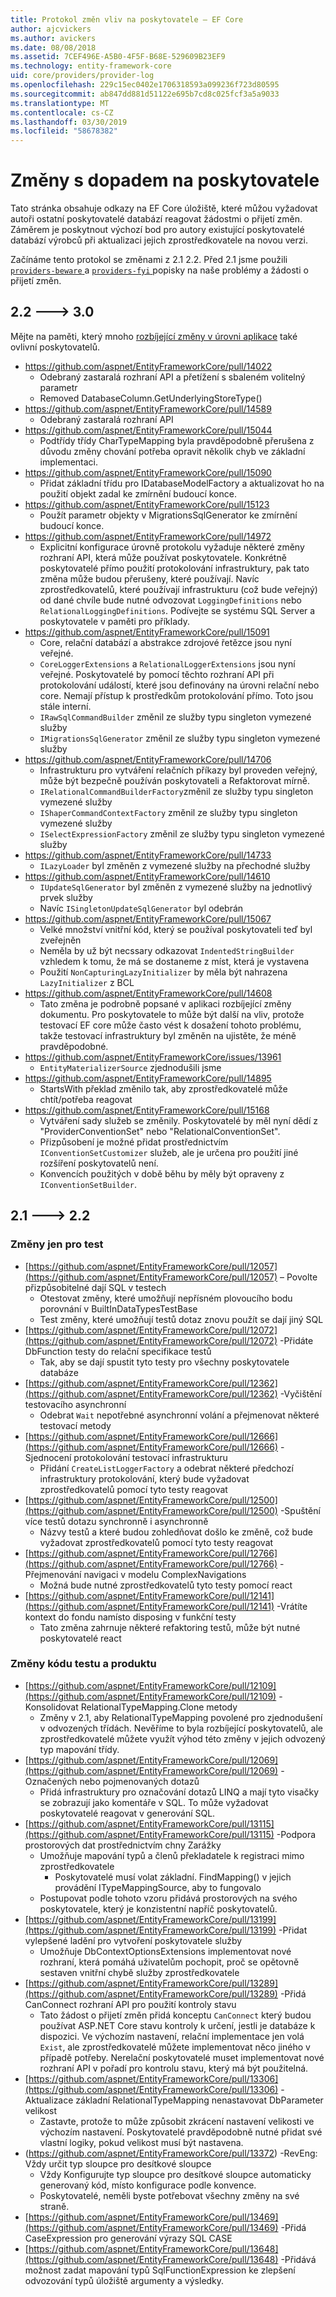 ```yaml
---
title: Protokol změn vliv na poskytovatele – EF Core
author: ajcvickers
ms.author: avickers
ms.date: 08/08/2018
ms.assetid: 7CEF496E-A5B0-4F5F-B68E-529609B23EF9
ms.technology: entity-framework-core
uid: core/providers/provider-log
ms.openlocfilehash: 229c15ec0402e1706318593a099236f723d80595
ms.sourcegitcommit: ab847dd881d51122e695b7cd8c025fcf3a5a9033
ms.translationtype: MT
ms.contentlocale: cs-CZ
ms.lasthandoff: 03/30/2019
ms.locfileid: "58678382"
---
```

# <a name="provider-impacting-changes"></a>Změny s dopadem na poskytovatele

Tato stránka obsahuje odkazy na EF Core úložiště, které můžou vyžadovat autoři ostatní poskytovatelé databází reagovat žádostmi o přijetí změn. Záměrem je poskytnout výchozí bod pro autory existující poskytovatelé databází výrobců při aktualizaci jejich zprostředkovatele na novou verzi.

Začínáme tento protokol se změnami z 2.1 2.2. Před 2.1 jsme použili [ `providers-beware` ](https://github.com/aspnet/EntityFrameworkCore/labels/providers-beware) a [ `providers-fyi` ](https://github.com/aspnet/EntityFrameworkCore/labels/providers-fyi) popisky na naše problémy a žádosti o přijetí změn.

## <a name="22-----30"></a>2.2 ---> 3.0

Mějte na paměti, který mnoho [rozbíjející změny v úrovni aplikace](../what-is-new/ef-core-3.0/breaking-changes.md) také ovlivní poskytovatelů.

* https://github.com/aspnet/EntityFrameworkCore/pull/14022
  * Odebraný zastaralá rozhraní API a přetížení s sbaleném volitelný parametr
  * Removed DatabaseColumn.GetUnderlyingStoreType()
* https://github.com/aspnet/EntityFrameworkCore/pull/14589
  * Odebraný zastaralá rozhraní API
* https://github.com/aspnet/EntityFrameworkCore/pull/15044
  * Podtřídy třídy CharTypeMapping byla pravděpodobně přerušena z důvodu změny chování potřeba opravit několik chyb ve základní implementaci.
* https://github.com/aspnet/EntityFrameworkCore/pull/15090
  * Přidat základní třídu pro IDatabaseModelFactory a aktualizovat ho na použití objekt zadal ke zmírnění budoucí konce.
* https://github.com/aspnet/EntityFrameworkCore/pull/15123
  * Použít parametr objekty v MigrationsSqlGenerator ke zmírnění budoucí konce.
* https://github.com/aspnet/EntityFrameworkCore/pull/14972
  * Explicitní konfigurace úrovně protokolu vyžaduje některé změny rozhraní API, která může používat poskytovatele. Konkrétně poskytovatelé přímo použití protokolování infrastruktury, pak tato změna může budou přerušeny, které používají. Navíc zprostředkovatelů, které používají infrastrukturu (což bude veřejný) od dané chvíle bude nutné odvozovat `LoggingDefinitions` nebo `RelationalLoggingDefinitions`. Podívejte se systému SQL Server a poskytovatele v paměti pro příklady.
* https://github.com/aspnet/EntityFrameworkCore/pull/15091
  * Core, relační databází a abstrakce zdrojové řetězce jsou nyní veřejné.
  * `CoreLoggerExtensions` a `RelationalLoggerExtensions` jsou nyní veřejné. Poskytovatelé by pomocí těchto rozhraní API při protokolování událostí, které jsou definovány na úrovni relační nebo core. Nemají přístup k prostředkům protokolování přímo. Toto jsou stále interní.
  * `IRawSqlCommandBuilder` změnil ze služby typu singleton vymezené služby
  * `IMigrationsSqlGenerator` změnil ze služby typu singleton vymezené služby
* https://github.com/aspnet/EntityFrameworkCore/pull/14706
  * Infrastrukturu pro vytváření relačních příkazy byl proveden veřejný, může být bezpečně používán poskytovateli a Refaktorovat mírně.
  * `IRelationalCommandBuilderFactory`změnil ze služby typu singleton vymezené služby
  * `IShaperCommandContextFactory` změnil ze služby typu singleton vymezené služby
  * `ISelectExpressionFactory` změnil ze služby typu singleton vymezené služby
* https://github.com/aspnet/EntityFrameworkCore/pull/14733
  * `ILazyLoader` byl změněn z vymezené služby na přechodné služby
* https://github.com/aspnet/EntityFrameworkCore/pull/14610
  * `IUpdateSqlGenerator` byl změněn z vymezené služby na jednotlivý prvek služby
  * Navíc `ISingletonUpdateSqlGenerator` byl odebrán
* https://github.com/aspnet/EntityFrameworkCore/pull/15067
  * Velké množství vnitřní kód, který se používal poskytovateli teď byl zveřejněn
  * Neměla by už být necssary odkazovat `IndentedStringBuilder` vzhledem k tomu, že má se dostaneme z míst, která je vystavena
  * Použití `NonCapturingLazyInitializer` by měla být nahrazena `LazyInitializer` z BCL
* https://github.com/aspnet/EntityFrameworkCore/pull/14608
  * Tato změna je podrobně popsané v aplikaci rozbíjející změny dokumentu. Pro poskytovatele to může být další na vliv, protože testovací EF core může často vést k dosažení tohoto problému, takže testovací infrastruktury byl změněn na ujistěte, že méně pravděpodobné.
* https://github.com/aspnet/EntityFrameworkCore/issues/13961
  * `EntityMaterializerSource` zjednodušili jsme
* https://github.com/aspnet/EntityFrameworkCore/pull/14895
  * StartsWith překlad změnilo tak, aby zprostředkovatelé může chtít/potřeba reagovat
* https://github.com/aspnet/EntityFrameworkCore/pull/15168
  * Vytváření sady služeb se změnily. Poskytovatelé by měl nyní dědí z "ProviderConventionSet" nebo "RelationalConventionSet".
  * Přizpůsobení je možné přidat prostřednictvím `IConventionSetCustomizer` služeb, ale je určena pro použití jiné rozšíření poskytovatelů není.
  * Konvencích použitých v době běhu by měly být opraveny z `IConventionSetBuilder`.

## <a name="21-----22"></a>2.1 ---> 2.2

### <a name="test-only-changes"></a>Změny jen pro test

* [https://github.com/aspnet/EntityFrameworkCore/pull/12057](https://github.com/aspnet/EntityFrameworkCore/pull/12057) – Povolte přizpůsobitelné dají SQL v testech
  * Otestovat změny, které umožňují nepřísném plovoucího bodu porovnání v BuiltInDataTypesTestBase
  * Test změny, které umožňují testů dotaz znovu použít se dají jiný SQL
* [https://github.com/aspnet/EntityFrameworkCore/pull/12072](https://github.com/aspnet/EntityFrameworkCore/pull/12072) -Přidáte DbFunction testy do relační specifikace testů
  * Tak, aby se dají spustit tyto testy pro všechny poskytovatele databáze
* [https://github.com/aspnet/EntityFrameworkCore/pull/12362](https://github.com/aspnet/EntityFrameworkCore/pull/12362) -Vyčištění testovacího asynchronní
  * Odebrat `Wait` nepotřebné asynchronní volání a přejmenovat některé testovací metody
* [https://github.com/aspnet/EntityFrameworkCore/pull/12666](https://github.com/aspnet/EntityFrameworkCore/pull/12666) -Sjednocení protokolování testovací infrastrukturu
  * Přidání `CreateListLoggerFactory` a odebrat některé předchozí infrastruktury protokolování, který bude vyžadovat zprostředkovatelů pomocí tyto testy reagovat
* [https://github.com/aspnet/EntityFrameworkCore/pull/12500](https://github.com/aspnet/EntityFrameworkCore/pull/12500) -Spuštění více testů dotazu synchronně i asynchronně
  * Názvy testů a které budou zohledňovat došlo ke změně, což bude vyžadovat zprostředkovatelů pomocí tyto testy reagovat
* [https://github.com/aspnet/EntityFrameworkCore/pull/12766](https://github.com/aspnet/EntityFrameworkCore/pull/12766) -Přejmenování navigaci v modelu ComplexNavigations
  * Možná bude nutné zprostředkovatelů tyto testy pomocí react
* [https://github.com/aspnet/EntityFrameworkCore/pull/12141](https://github.com/aspnet/EntityFrameworkCore/pull/12141) -Vrátíte kontext do fondu namísto disposing v funkční testy
  * Tato změna zahrnuje některé refaktoring testů, může být nutné poskytovatelé react


### <a name="test-and-product-code-changes"></a>Změny kódu testu a produktu

* [https://github.com/aspnet/EntityFrameworkCore/pull/12109](https://github.com/aspnet/EntityFrameworkCore/pull/12109) -Konsolidovat RelationalTypeMapping.Clone metody
  * Změny v 2.1, aby RelationalTypeMapping povolené pro zjednodušení v odvozených třídách. Nevěříme to byla rozbíjející poskytovatelů, ale zprostředkovatelé můžete využít výhod této změny v jejich odvozený typ mapování třídy.
* [https://github.com/aspnet/EntityFrameworkCore/pull/12069](https://github.com/aspnet/EntityFrameworkCore/pull/12069) -Označených nebo pojmenovaných dotazů
  * Přidá infrastruktury pro označování dotazů LINQ a mají tyto visačky se zobrazují jako komentáře v SQL. To může vyžadovat poskytovatelé reagovat v generování SQL.
* [https://github.com/aspnet/EntityFrameworkCore/pull/13115](https://github.com/aspnet/EntityFrameworkCore/pull/13115) -Podpora prostorových dat prostřednictvím chny Zarážky
  * Umožňuje mapování typů a členů překladatele k registraci mimo zprostředkovatele
    * Poskytovatelé musí volat základní. FindMapping() v jejich provádění ITypeMappingSource, aby to fungovalo
  * Postupovat podle tohoto vzoru přidává prostorových na svého poskytovatele, který je konzistentní napříč poskytovatelů.
* [https://github.com/aspnet/EntityFrameworkCore/pull/13199](https://github.com/aspnet/EntityFrameworkCore/pull/13199) -Přidat vylepšené ladění pro vytvoření poskytovatele služby
  * Umožňuje DbContextOptionsExtensions implementovat nové rozhraní, která pomáhá uživatelům pochopit, proč se opětovně sestaven vnitřní chybě služby zprostředkovatele
* [https://github.com/aspnet/EntityFrameworkCore/pull/13289](https://github.com/aspnet/EntityFrameworkCore/pull/13289) -Přidá CanConnect rozhraní API pro použití kontroly stavu
  * Tato žádost o přijetí změn přidá konceptu `CanConnect` který budou používat ASP.NET Core stavu kontroly k určení, jestli je databáze k dispozici. Ve výchozím nastavení, relační implementace jen volá `Exist`, ale zprostředkovatelé můžete implementovat něco jiného v případě potřeby. Nerelační poskytovatelé muset implementovat nové rozhraní API v pořadí pro kontrolu stavu, který má být použitelná.
* [https://github.com/aspnet/EntityFrameworkCore/pull/13306](https://github.com/aspnet/EntityFrameworkCore/pull/13306) -Aktualizace základní RelationalTypeMapping nenastavovat DbParameter velikost
  * Zastavte, protože to může způsobit zkrácení nastavení velikosti ve výchozím nastavení. Poskytovatelé pravděpodobně nutné přidat své vlastní logiky, pokud velikost musí být nastavena.
* (https://github.com/aspnet/EntityFrameworkCore/pull/13372) -RevEng: Vždy určit typ sloupce pro desítkové sloupce
  * Vždy Konfigurujte typ sloupce pro desítkové sloupce automaticky generovaný kód, místo konfigurace podle konvence.
  * Poskytovatelé, neměli byste potřebovat všechny změny na své straně.
* [https://github.com/aspnet/EntityFrameworkCore/pull/13469](https://github.com/aspnet/EntityFrameworkCore/pull/13469) -Přidá CaseExpression pro generování výrazy SQL CASE
* [https://github.com/aspnet/EntityFrameworkCore/pull/13648](https://github.com/aspnet/EntityFrameworkCore/pull/13648) -Přidává možnost zadat mapování typů SqlFunctionExpression ke zlepšení odvozování typů úložiště argumenty a výsledky.
